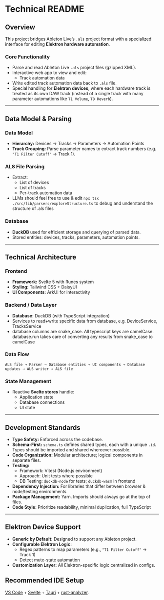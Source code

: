 # Technical README

## Overview

This project bridges Ableton Live’s `.als` project format with a specialized interface for editing **Elektron hardware automation**.

### Core Functionality

- Parse and read Ableton Live `.als` project files (gzipped XML).
- Interactive web app to view and edit:
  - Track automation data
- Write edited track automation data back to `.als` file.
- Special handling for **Elektron devices**, where each hardware track is treated as its own DAW track (instead of a single track with many parameter automations like `T1 Volume`, `T8 Reverb`).

---

## Data Model & Parsing

### Data Model

- **Hierarchy:** Devices → Tracks → Parameters → Automation Points
- **Track Grouping:** Parse parameter names to extract track numbers (e.g. `"T1 Filter Cutoff"` → Track 1).

### ALS File Parsing

- Extract:
  - List of devices
  - List of tracks
  - Per-track automation data
- LLMs should feel free to use & edit `npx tsx ./src/lib/parsers/exploreStructure.ts` to debug and understand the structure of .als files

### Database

- **DuckDB** used for efficient storage and querying of parsed data.
- Stored entities: devices, tracks, parameters, automation points.

---

## Technical Architecture

### Frontend

- **Framework:** Svelte 5 with Runes system
- **Styling:** Tailwind CSS + DaisyUI
- **UI Components:** ArkUI for interactivity

### Backend / Data Layer

- **Database:** DuckDB (with TypeScript integration)
- Services to read+write specific data from database, e.g. DeviceService, TracksService
- database columns are snake_case. All typescript keys are camelCase. database.run takes care of converting any results from snake_case to camelCase

### Data Flow

```
ALS file → Parser → Database entities → UI components → Database updates → ALS writer → ALS file
```

### State Management

- Reactive **Svelte stores** handle:
  - Application state
  - Database connections
  - UI state

---

## Development Standards

- **Type Safety:** Enforced across the codebase.
- **Schema-First:** `schema.ts` defines shared types, each with a unique `.id`. Types should be imported and shared whereever possible.
- **Code Organization:** Modular architecture; logical components in separate files.
- **Testing:**
  - Framework: Vitest (Node.js environment)
  - Approach: Unit tests where possible
  - DB Testing: `duckdb-node` for tests; `duckdb-wasm` in frontend
- **Dependency Injection:** For libraries that differ between browser & node/testing environments
- **Package Management:** Yarn. Imports should always go at the top of files.
- **Code Style:** Prioritize readability, minimal duplication, full TypeScript

---

## Elektron Device Support

- **Generic by Default:** Designed to support any Ableton project.
- **Configurable Elektron Logic:**
  - Regex patterns to map parameters (e.g., `"T1 Filter Cutoff"` → Track 1)
  - Detect mute-state automation
- **Customization Layer:** All Elektron-specific logic centralized in configs.

## Recommended IDE Setup

[VS Code](https://code.visualstudio.com/) + [Svelte](https://marketplace.visualstudio.com/items?itemName=svelte.svelte-vscode) + [Tauri](https://marketplace.visualstudio.com/items?itemName=tauri-apps.tauri-vscode) + [rust-analyzer](https://marketplace.visualstudio.com/items?itemName=rust-lang.rust-analyzer).
